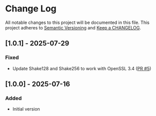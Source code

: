 # Change Log

All notable changes to this project will be documented in this file. This project adheres to [Semantic Versioning](http://semver.org/) and [Keep a CHANGELOG](http://keepachangelog.com/).

## [1.0.1] - 2025-07-29

### Fixed

- Update Shake128 and Shake256 to work with OpenSSL 3.4 ([PR #5](https://github.com/ponylang/ssl/pull/5))

## [1.0.0] - 2025-07-16

### Added

- Initial version

